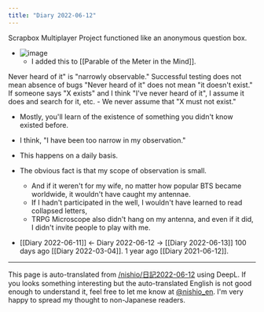 ```yaml
---
title: "Diary 2022-06-12"
---
```



Scrapbox Multiplayer Project functioned like an anonymous question box.
- ![image](https://gyazo.com/88eef4a475f34a8492f4c68611947285/thumb/1000)
    - I added this to [[Parable of the Meter in the Mind]].

Never heard of it" is "narrowly observable."
Successful testing does not mean absence of bugs
"Never heard of it" does not mean "it doesn't exist."
If someone says "X exists" and I think "I've never heard of it", I assume it does and search for it, etc.
    - We never assume that "X must not exist."
- Mostly, you'll learn of the existence of something you didn't know existed before.
- I think, "I have been too narrow in my observation."
- This happens on a daily basis.
- The obvious fact is that my scope of observation is small.
    - And if it weren't for my wife, no matter how popular BTS became worldwide, it wouldn't have caught my antennae.
    - If I hadn't participated in the well, I wouldn't have learned to read collapsed letters,
    - TRPG Microscope also didn't hang on my antenna, and even if it did, I didn't invite people to play with me.

- [[Diary 2022-06-11]] ← Diary 2022-06-12 → [[Diary 2022-06-13]]
100 days ago [[Diary 2022-03-04]].
1 year ago [[Diary 2021-06-12]].
---
This page is auto-translated from [/nishio/日記2022-06-12](https://scrapbox.io/nishio/日記2022-06-12) using DeepL. If you looks something interesting but the auto-translated English is not good enough to understand it, feel free to let me know at [@nishio_en](https://twitter.com/nishio_en). I'm very happy to spread my thought to non-Japanese readers.